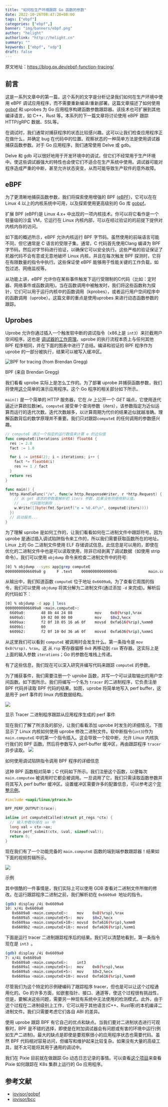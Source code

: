 ```yaml
---
title: "如何在生产环境跟踪 Go 函数的参数"
date: 2022-10-26T08:47:20+08:00
tags: ["ebpf"]
categories: ["ebpf",]
banner: "img/banners/ebpf.png"
author: "helight"
authorlink: "http://helight.cn"
summary: ""
keywords: ["ebpf", "xdp"]
draft: false
---
```


原文地址：https://blog.px.dev/ebpf-function-tracing/

## 前言
这是一系列文章中的第一篇，这个系列的文字是分析记录我们如何在生产环境中使用 eBPF 调试应用程序，而不需要重新编译/重新部署。这篇文章描述了如何使用 [gobpf](https://github.com/iovisor/gobpf) 和 uprobes 为 Go 应用程序构建函数参数跟踪器。该技术也可扩展到其他编译语言，如 C++、Rust 等。本系列的下一篇文章将讨论使用 eBPF 跟踪 HTTP/gRPC 数据、SSL等。

在调试时，我们通常对捕获程序的状态比较感兴趣。这可以让我们检查应用程序正在做什么，并确定 bug 在代码中的位置。观察状态的一种简单方法是使用调试器捕获函数参数。对于 Go 应用程序，我们通常使用 Delve 或 gdb。

Delve 和 gdb 可以很好地用于开发环境中的调试，但它们不经常用于生产环境中。使这些调试器强大的特性也会使它们不适合在生产系统中使用。调试器可能对程序造成严重的中断，甚至允许状态突变，从而可能导致生产软件的意外故障。

## eBPF

为了更清晰地捕获函数参数，我们将探索使用增强的 BPF ([eBPF](https://ebpf.io/))，它可以在在 Linux 4 以上的内核系统中可用，以及探索使用更高级别的 Go 库 [gobpf](https://github.com/iovisor/gobpf)。

扩展 BPF (eBPF)是 Linux 4.x+ 中出现的一项内核技术。你可以将它看作是一个轻量级的沙盒 VM，它运行在 Linux 内核内部，可以在经过验证的的前提下提供对内核内存的访问。

如下面的概述所示，eBPF 允许内核运行 BPF 字节码。虽然使用的前端语言可能不同，但它通常是 C 语言的受限子集。通常，C 代码首先使用Clang 编译为 BPF 字节码，然后对字节码进行验证，以确保它可以安全执行。这些严格的验证保证了机器代码不会有意或无意地破坏 Linux 内核，并且在每次触发 BPF 探测时，它将在有限数量的指令中执行。这些保证使 eBPF 能够用于性能关键的工作负载，如包过滤、网络监视等。

从功能上讲，eBPF 允许你在某些事件触发下运行受限制的C代码（比如：定时器、网络事件或函数调用)。当在函数调用中被触发时，我们将这些函数称为探针，它们可以用于运行内核中的函数调用（kprobes），或者运行用户空间程序中的函数调用（uprobe）。这篇文章的重点是使用uprobes 来进行动态函数参数的跟踪。

## Uprobes

Uprobe 允许你通过插入一个触发软中断的调试指令（x86上是 `int3`）来拦截用户空间程序。这也是 [调试器的工作原理](https://eli.thegreenplace.net/2011/01/27/how-debuggers-work-part-2-breakpoints)。uprobe 的执行流程本质上与任何其他 BPF 程序相同，并在下面的图表中进行了总结。编译和验证的 BPF 程序作为 uprobe 的一部分被执行，结果可以被写入缓冲区。

![BPF for tracing (from Brendan Gregg)](imgs/bpf-tracing.jpeg "BPF for tracing (from Brendan Gregg)")

BPF  (来自 Brendan Gregg)

我们看看 uprobe 实际上是怎么工作的。为了部署 uprobe 并捕获函数参数，我们将使用[这个](https://github.com/pixie-io/pixie-demos/blob/main/simple-gotracing/app/app.go)简单的演示应用程序。这个 Go 程序的相关部分如下所示。

`main()` 是一个简单的 HTTP 服务器，它在 _/e_ 上公开一个 _GET_ 端点，它使用迭代逼近计算欧拉数(**e**)。`computeE` 接受单个查询参数（_iters_），该参数指定为近似运算而运行的迭代次数。迭代次数越多，以计算周期为代价的结果近似就越准确。理解函数背后的数学原理并不重要。我们只对跟踪`computeE` 的任何调用的参数感兴趣。
``` go
// computeE 通过一个指定的运行数值来计算 e 的近似值
func computeE(iterations int64) float64 {
  res := 2.0
  fact := 1.0

  for i := int64(2); i < iterations; i++ {
    fact *= float64(i)
    res += 1 / fact
  }
  return res
}

func main() {
  http.HandleFunc("/e", func(w http.ResponseWriter, r *http.Request) {
    // 从 get 请求的参数重解析初 iters 参数，如果没有则使用默认值。
    // ... 代码暂时删除 ...
    w.Write([]byte(fmt.Sprintf("e = %0.4f\n", computeE(iters))))
  })
  // 启动服务...
}
```

为了理解 uprobe 是如何工作的，让我们看看如何在二进制文件中跟踪符号。因为 uprobe 是通过插入调试陷阱指令来工作的，所以我们需要获取函数所在的地址。Linux 上的 Go 二进制文件使用 ELF 存储调试信息。此信息是可以用的，即使在优化的二进制文件中也是可以读取使用，除非已经剥离了调试数据（如使用 strip 命令）。我们可以使用 `objdump` 命令来检查二进制文件中的符号:

``` sh
[0] % objdump --syms app|grep computeE
00000000006609a0 g     F .text    000000000000004b              main.computeE

```

从输出中，我们知道函数 `computeE`  位于地址 `0x6609a0`。为了查看它周围的指令，我们可以使用 `objdump` 将其分解为二进制文件(通过添加 `-d` 来完成)。解析后的代码如下：

``` sh
[0] % objdump -d app | less
00000000006609a0 <main.computeE>:
  6609a0:       48 8b 44 24 08          mov    0x8(%rsp),%rax
  6609a5:       b9 02 00 00 00          mov    $0x2,%ecx
  6609aa:       f2 0f 10 05 16 a6 0f    movsd  0xfa616(%rip),%xmm0
  6609b1:       00
  6609b2:       f2 0f 10 0d 36 a6 0f    movsd  0xfa636(%rip),%xmm1

```

从这里我们可以看到 `computeE` 被调用时会发生什么。第一条指令是 `mov 0x8(%rsp)，%rax`。这 从 `rsp` 寄存器偏移 `0x8` 再移动到 `rax` 寄存器。这实际上是上面的输入参数 `iterations`；Go 的参数在堆栈上传递。

有了这些信息，我们现在可以深入研究并编写代码来跟踪 `computeE` 的参数。

为了捕获事件，我们需要注册一个 uprobe 函数，并写一个可以读取输出的用户空间函数。如下图所示。我们将编写一个名为 `tracer` 的二进制程序，它负责注册 BPF 代码并读取 BPF 代码的结果。如图，uprobe 将简单地写入 perf buffer，这是用于 perf 事件的 linux 内核数据结构。

![](imgs/app-tracer.svg)


显示 Tracer 二进制程序跟踪从应用程序生成的 perf 事件

现在我们了解了所涉及的部分，让我们看看添加 uprobe 时发生的详细情况。下图显示了 Linux 内核如何使用 uprobe 修改二进制文件。软中断指令(`int3`)作为 `main.computeE` 中的第一个指令插入。这会导致一个软中断，允许 Linux 内核执行我们的 BPF 函数。然后将参数写入 perf-buffer 缓冲区，再由跟踪程序 `tracer` 异步读取。
![](imgs/app-trace.svg)

如何使用调试陷阱指令调用 BPF 程序的详细信息

这种 BPF 函数相对简单；C 代码如下所示。我们注册这个函数，以便每次 `main.computee` 被调用时它都会被调用。一旦调用了它，我们只需读取函数参数并将其写入 perf buffer 缓冲区。设置缓冲区需要许多的配置信息，可以参考这个[完整示例](https://github.com/pixie-io/pixie-demos/blob/main/simple-gotracing/trace_example/trace.go)。

``` c
#include <uapi/linux/ptrace.h>

BPF_PERF_OUTPUT(trace);

inline int computeECalled(struct pt_regs *ctx) {
  // 输入参数存储在 ax 中
  long val = ctx->ax;
  trace.perf_submit(ctx, &val, sizeof(val));
  return 0;
}

```

现在我们有了一个功能完备的 `main.computeE` 函数的端到端参数跟踪器！结果如下面的视频剪辑所示。

![](imgs/e2e-demo.gif)

示例

其中很酷的一件事情是，我们实际上可以使用 GDB 查看对二进制文件所做的修改。在运行跟踪程序二进制之前，我们解析初在 `0x6609a0 `地址的指令。

``` sh
(gdb) display /4i 0x6609a0
10: x/4i 0x6609a0
   0x6609a0 <main.computeE>:    mov    0x8(%rsp),%rax
   0x6609a5 <main.computeE+5>:  mov    $0x2,%ecx
   0x6609aa <main.computeE+10>: movsd  0xfa616(%rip),%xmm0
   0x6609b2 <main.computeE+18>: movsd  0xfa636(%rip),%xmm1

```

下面是运行 tracer 二进制跟踪程序后的结果。我们可以清楚地看到，第一条指令现在是 `int3 `。

``` sh
(gdb) display /4i 0x6609a0
7: x/4i 0x6609a0
   0x6609a0 <main.computeE>:    int3
   0x6609a1 <main.computeE+1>:  mov    0x8(%rsp),%eax
   0x6609a5 <main.computeE+5>:  mov    $0x2,%ecx
   0x6609aa <main.computeE+10>: movsd  0xfa616(%rip),%xmm0

```

尽管我们为这个特定的示例硬编码了跟踪程序 tracer，但也是可以让这个过程通用化的。Go 的许多方面，如嵌套指针、接口、通道等，使这个过程很有挑战性，但是，要解决这些问题，需要另一种现有系统中无法使用的检测模式。此外，由于这个过程在二进制级别上工作，它可以用于其他语言(C++、Rust等)的本机编译二进制文件。我们只需要考虑它们各自 ABI 的差异。

使用 uprobe 跟踪 BPF 有它自己的优点和缺点。当我们要对二进制状态进行可观察时，BPF 是不错的选择，即使是在附加调试器会有问题或有害的环境中运行(例如生产二进制)。最大的缺点是即使是要观察很小的应用程序状态也需要代码。虽然 BPF 代码相对容易访问，但编写和维护起来比较复杂。如果没有大量的高级工具，就不太可能将其用于通用的调试中。

我们在 Pixie 目前就在做跟踪 Go 动态日志记录的事情。可以查看[这个项目](https://docs.px.dev/tutorials/simple-go-tracing/)来查看 Pixie 如何跟踪在 K8s 集群上运行的 Go 应用程序。

## 参考文献

-   [iovisor/gobpf](https://github.com/iovisor/gobpf)
-   [iovisor/bcc](https://github.com/iovisor/bcc)